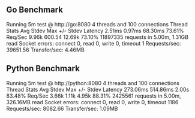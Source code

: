 ## Go Benchmark
Running 5m test @ http://go:8080
  4 threads and 100 connections
  Thread Stats   Avg      Stdev     Max   +/- Stdev
    Latency     2.51ms    0.97ms  68.30ms   73.61%
    Req/Sec     9.96k   600.54    12.69k    73.10%
  11897335 requests in 5.00m, 1.31GB read
  Socket errors: connect 0, read 0, write 0, timeout 1
Requests/sec:  39651.56
Transfer/sec:      4.46MB

## Python Benchmark
Running 5m test @ http://python:8080
  4 threads and 100 connections
  Thread Stats   Avg      Stdev     Max   +/- Stdev
    Latency   273.06ms  514.86ms   2.00s    83.48%
    Req/Sec     3.66k     1.11k    4.95k    88.31%
  2425561 requests in 5.00m, 326.16MB read
  Socket errors: connect 0, read 0, write 0, timeout 1186
Requests/sec:   8082.66
Transfer/sec:      1.09MB
